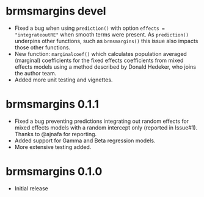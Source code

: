 # brmsmargins devel

* Fixed a bug when using `prediction()` with option `effects = "integrateoutRE"`
  when smooth terms were present. As `prediction()` underpins other functions, 
  such as `brmsmargins()` this issue also impacts those other functions.
* New function: `marginalcoef()` which calculates population averaged (marginal) coefficients
  for the fixed effects coefficients from mixed effects models using a method 
  described by Donald Hedeker, who joins the author team.
* Added more unit testing and vignettes.

# brmsmargins 0.1.1

* Fixed a bug preventing predictions integrating out random effects for mixed effects models with a random intercept only (reported in Issue#1). Thanks to @ajnafa for reporting.
* Added support for Gamma and Beta regression models.
* More extensive testing added.

# brmsmargins 0.1.0

* Initial release
